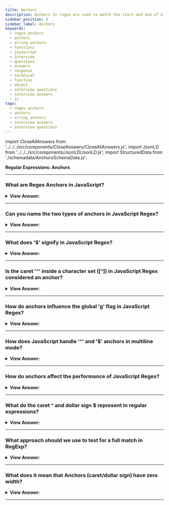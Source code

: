 ```yaml
---
title: Anchors
description: Anchors in regex are used to match the start and end of a string. They are used to match the start and end of a string.
sidebar_position: 4
sidebar_label: Anchors
keywords:
  - regex anchors
  - anchors
  - string anchors
  - functions
  - javascript
  - interview
  - questions
  - answers
  - response
  - technical
  - function
  - object
  - interview questions
  - interview answers
  - js
tags:
  - regex anchors
  - anchors
  - string anchors
  - interview answers
  - interview questions
---
```


import CloseAllAnswers from '../../../src/components/CloseAnswers/CloseAllAnswers.js';
import JsonLD from '../../../src/components/JsonLD/JsonLD.js';
import StructuredData from './schemadata/AnchorsSchemaData.js';

<JsonLD data={StructuredData} />

<head>
  <title>Anchors | Regular Expressions Interview Questions</title>
</head>

**Regular Expressions: Anchors**

<CloseAllAnswers />

---

### What are Regex Anchors in JavaScript?

<details>
  <summary><strong>View Answer:</strong></summary>
  <div>
  <div><strong>Interview Response:</strong> Regex Anchors in JavaScript, "^" and "$", are special characters used to match the start and end of a string respectively. They help target precise positions in pattern searches.
  </div>
  </div>
</details>

---

### Can you name the two types of anchors in JavaScript Regex?

<details>
  <summary><strong>View Answer:</strong></summary>
  <div>
  <div><strong>Interview Response:</strong> In JavaScript Regex, there are two types of anchors: caret "^" for start-of-string or line anchor, and dollar sign "$" for end-of-string or line anchor.
  </div><br />
  </div>
</details>

---

### What does '$' signify in JavaScript Regex?

<details>
  <summary><strong>View Answer:</strong></summary>
  <div>
  <div><strong>Interview Response:</strong> In JavaScript Regex, the "$" symbol is an anchor that matches the end of a string, input, or line.
  </div><br />
  <div><strong className="codeExample">Code Example:</strong><br /><br />

  <div></div>

```js
let str1 = "Hello, world!";
let str2 = "It's a small toy!";

let regex = /world!$/;

console.log(regex.test(str1)); // Outputs: true
console.log(regex.test(str2)); // Outputs: false
```

  </div>
  </div>
</details>

---

### Is the caret '^' inside a character set ([^]) in JavaScript Regex considered an anchor?

<details>
  <summary><strong>View Answer:</strong></summary>
  <div>
  <div><strong>Interview Response:</strong> No, within a character set in JavaScript Regex, the caret "^" is not an anchor. Instead, it negates the set, matching any character not specified.
  </div><br />
  <div><strong className="codeExample">Code Example:</strong><br /><br />

  <div></div>

Here's an example of how "^" is used inside a character set in JavaScript Regex:

```javascript
let str = "hello world123";

// Matches any character that is NOT a letter or a space
let regex = /[^a-zA-Z\s]/g; 

let result = str.match(regex);

console.log(result);  // Output: ['1', '2', '3']
```

In this code, the regex `[^a-zA-Z\s]` matches any character that is not a letter (either lowercase 'a-z' or uppercase 'A-Z') and not a whitespace character (`\s`). The 'g' flag makes the search global, looking through the entire string.

  </div>
  </div>
</details>

---

### How do anchors influence the global 'g' flag in JavaScript Regex?

<details>
  <summary><strong>View Answer:</strong></summary>
  <div>
  <div><strong>Interview Response:</strong> Anchors influence the 'g' flag in JavaScript Regex by determining where matches are sought. "^" makes the pattern match start at the string's beginning, "$" matches the end, even with global searches.
  </div><br />
  <div><strong className="codeExample">Code Example:</strong><br /><br />

  <div></div>

```js
let regexWithoutAnchors = /apple/g;
console.log(str.match(regexWithoutAnchors)); 
// Outputs: [ 'apple', 'apple', 'apple' ]

let regexWithAnchors = /^apple$/g;
console.log(str.match(regexWithAnchors)); 
// Outputs: null

///////////////////////////////////////

let str2 = "apple";

let regexWithAnchors2 = /^apple$/g;
console.log(str2.match(regexWithAnchors2)); 
// Outputs: ["apple"]
```

  </div>
  </div>
</details>

---

### How does JavaScript handle '^' and '$' anchors in multiline mode?

<details>
  <summary><strong>View Answer:</strong></summary>
  <div>
  <div><strong>Interview Response:</strong> In multiline mode, the "^" and "$" anchors in JavaScript Regex match the start and end of each line, respectively, rather than just the start or end of the entire string.
  </div><br />
  <div><strong className="codeExample">Code Example:</strong><br /><br />

  <div></div>

```javascript
let str = "apple\nbanana\napple";

let regexWithoutM = /^apple$/g;
console.log(str.match(regexWithoutM)); 
// Outputs: null (Without "m" flag)

let regexWithM = /^apple$/gm;
console.log(str.match(regexWithM)); 
// Outputs: [ 'apple', 'apple' ] (With "m" flag)
```

In this example, `^apple$` doesn't match anything because without the "m" flag, it expects the entire string to be "apple". However, with the "m" flag, `^apple$` matches each line where "apple" is the only content. Hence, it matches the first and the third lines.

  </div>
  </div>
</details>

---

### How do anchors affect the performance of JavaScript Regex?

<details>
  <summary><strong>View Answer:</strong></summary>
  <div>
  <div><strong>Interview Response:</strong> Anchors can improve the performance of JavaScript Regex by limiting the search space, reducing unnecessary checks, and enabling faster failure when a match is not possible.
  </div>
  </div>
</details>

---

### What do the caret ^ and dollar sign $ represent in regular expressions?

<details>
  <summary><strong>View Answer:</strong></summary>
  <div>
  <div><strong>Interview Response:</strong> The caret '^' represents the start of a line or string, and the dollar sign '$' represents the end in regular expressions.
    </div><br />
  <div><strong>Technical Response:</strong> The caret ^ and dollar $ characters have special meaning in a regexp. They are called anchors. The caret ^ matches at the beginning of the text, and the dollar $ represents the end. You should note that we could use the startsWith and endsWith methods to perform the same task, which is the recommendation. We use regular expressions for more complex tests in JavaScript.
    </div><br />
  <div><strong className="codeExample">Code Example:</strong><br /><br />

  <div></div>

```js
let str1 = 'Mary had a little lamb';
console.log(/^Mary/.test(str1)); // true

let str2 = "it's fleece was white as snow";
console.log(/snow$/.test(str2)); // true
```

  </div>
  </div>
</details>

---

### What approach should we use to test for a full match in RegExp?

<details>
  <summary><strong>View Answer:</strong></summary>
  <div>
  <div><strong>Interview Response:</strong> To test for a full match in RegExp, we should surround the pattern with '^' (start anchor) and '$' (end anchor).
    </div><br />
  <div><strong>Technical Details:</strong> Both anchors, caret, and dollar sign, together ^...$ often get used in testing whether a string fully matches the pattern. For instance, check if the user input is in the proper format.
    </div><br />
  <div><strong className="codeExample">Code Example:</strong><br /><br />

  <div></div>

```js
let goodInput = '12:34';
let badInput = '12:345';

let regexp = /^\d\d:\d\d$/;
console.log(regexp.test(goodInput)); // true
console.log(regexp.test(badInput)); // false
```

  </div>
  </div>
</details>

---

### What does it mean that Anchors (caret/dollar sign) have zero width?

<details>
  <summary><strong>View Answer:</strong></summary>
  <div>
  <div><strong>Interview Response:</strong> Anchors having zero width means they match a position in the input string, not the actual characters. They don't consume any characters. They do not match a character but instead force the regexp engine to check the condition (text start/end).
    </div>
  </div>
</details>

---
